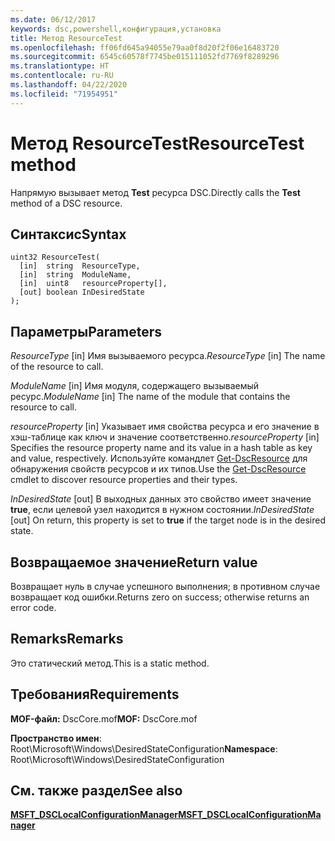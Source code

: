 ```yaml
---
ms.date: 06/12/2017
keywords: dsc,powershell,конфигурация,установка
title: Метод ResourceTest
ms.openlocfilehash: ff06fd645a94055e79aa0f8d20f2f06e16483720
ms.sourcegitcommit: 6545c60578f7745be015111052fd7769f8289296
ms.translationtype: HT
ms.contentlocale: ru-RU
ms.lasthandoff: 04/22/2020
ms.locfileid: "71954951"
---
```

# <a name="resourcetest-method"></a><span data-ttu-id="2b4ee-103">Метод ResourceTest</span><span class="sxs-lookup"><span data-stu-id="2b4ee-103">ResourceTest method</span></span>

<span data-ttu-id="2b4ee-104">Напрямую вызывает метод **Test** ресурса DSC.</span><span class="sxs-lookup"><span data-stu-id="2b4ee-104">Directly calls the **Test** method of a DSC resource.</span></span>

## <a name="syntax"></a><span data-ttu-id="2b4ee-105">Синтаксис</span><span class="sxs-lookup"><span data-stu-id="2b4ee-105">Syntax</span></span>

```mof
uint32 ResourceTest(
  [in]  string  ResourceType,
  [in]  string  ModuleName,
  [in]  uint8   resourceProperty[],
  [out] boolean InDesiredState
);
```

## <a name="parameters"></a><span data-ttu-id="2b4ee-106">Параметры</span><span class="sxs-lookup"><span data-stu-id="2b4ee-106">Parameters</span></span>

<span data-ttu-id="2b4ee-107">*ResourceType* \[in\] Имя вызываемого ресурса.</span><span class="sxs-lookup"><span data-stu-id="2b4ee-107">*ResourceType* \[in\] The name of the resource to call.</span></span>

<span data-ttu-id="2b4ee-108">*ModuleName* \[in\] Имя модуля, содержащего вызываемый ресурс.</span><span class="sxs-lookup"><span data-stu-id="2b4ee-108">*ModuleName* \[in\] The name of the module that contains the resource to call.</span></span>

<span data-ttu-id="2b4ee-109">*resourceProperty* \[in\] Указывает имя свойства ресурса и его значение в хэш-таблице как ключ и значение соответственно.</span><span class="sxs-lookup"><span data-stu-id="2b4ee-109">*resourceProperty* \[in\] Specifies the resource property name and its value in a hash table as key and value, respectively.</span></span> <span data-ttu-id="2b4ee-110">Используйте командлет [Get-DscResource](/powershell/module/PSDesiredStateConfiguration/Get-DscResource) для обнаружения свойств ресурсов и их типов.</span><span class="sxs-lookup"><span data-stu-id="2b4ee-110">Use the [Get-DscResource](/powershell/module/PSDesiredStateConfiguration/Get-DscResource) cmdlet to discover resource properties and their types.</span></span>

<span data-ttu-id="2b4ee-111">*InDesiredState* \[out\] В выходных данных это свойство имеет значение **true**, если целевой узел находится в нужном состоянии.</span><span class="sxs-lookup"><span data-stu-id="2b4ee-111">*InDesiredState* \[out\] On return, this property is set to **true** if the target node is in the desired state.</span></span>

## <a name="return-value"></a><span data-ttu-id="2b4ee-112">Возвращаемое значение</span><span class="sxs-lookup"><span data-stu-id="2b4ee-112">Return value</span></span>

<span data-ttu-id="2b4ee-113">Возвращает нуль в случае успешного выполнения; в противном случае возвращает код ошибки.</span><span class="sxs-lookup"><span data-stu-id="2b4ee-113">Returns zero on success; otherwise returns an error code.</span></span>

## <a name="remarks"></a><span data-ttu-id="2b4ee-114">Remarks</span><span class="sxs-lookup"><span data-stu-id="2b4ee-114">Remarks</span></span>

<span data-ttu-id="2b4ee-115">Это статический метод.</span><span class="sxs-lookup"><span data-stu-id="2b4ee-115">This is a static method.</span></span>

## <a name="requirements"></a><span data-ttu-id="2b4ee-116">Требования</span><span class="sxs-lookup"><span data-stu-id="2b4ee-116">Requirements</span></span>

<span data-ttu-id="2b4ee-117">**MOF-файл:** DscCore.mof</span><span class="sxs-lookup"><span data-stu-id="2b4ee-117">**MOF:** DscCore.mof</span></span>

<span data-ttu-id="2b4ee-118">**Пространство имен**: Root\Microsoft\Windows\DesiredStateConfiguration</span><span class="sxs-lookup"><span data-stu-id="2b4ee-118">**Namespace**: Root\Microsoft\Windows\DesiredStateConfiguration</span></span>

## <a name="see-also"></a><span data-ttu-id="2b4ee-119">См. также раздел</span><span class="sxs-lookup"><span data-stu-id="2b4ee-119">See also</span></span>

[<span data-ttu-id="2b4ee-120">**MSFT_DSCLocalConfigurationManager**</span><span class="sxs-lookup"><span data-stu-id="2b4ee-120">**MSFT_DSCLocalConfigurationManager**</span></span>](msft-dsclocalconfigurationmanager.md)
